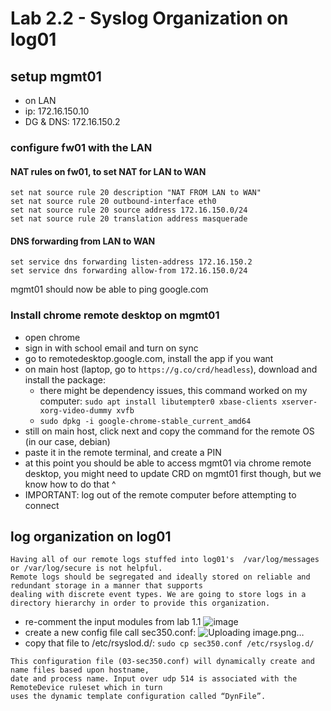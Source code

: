 # Lab 2.2 - Syslog Organization on log01

## setup mgmt01
- on LAN
- ip: 172.16.150.10
- DG & DNS: 172.16.150.2

### configure fw01 with the LAN
#### NAT rules on fw01, to set NAT for LAN to WAN
```
set nat source rule 20 description "NAT FROM LAN to WAN"
set nat source rule 20 outbound-interface eth0
set nat source rule 20 source address 172.16.150.0/24
set nat source rule 20 translation address masquerade
```
#### DNS forwarding from LAN to WAN
```
set service dns forwarding listen-address 172.16.150.2
set service dns forwarding allow-from 172.16.150.0/24
```
mgmt01 should now be able to ping google.com

### Install chrome remote desktop on mgmt01
- open chrome
- sign in with school email and turn on sync
- go to remotedesktop.google.com, install the app if you want
- on main host (laptop, go to `https://g.co/crd/headless`), download and install the package: 
  - there might be dependency issues, this command worked on my computer: `sudo apt install libutempter0 xbase-clients xserver-xorg-video-dummy xvfb`
  - `sudo dpkg -i google-chrome-stable_current_amd64`
- still on main host, click next and copy the command for the remote OS (in our case, debian)
- paste it in the remote terminal, and create a PIN
- at this point you should be able to access mgmt01 via chrome remote desktop, you might need to update CRD on mgmt01 first though, but we know how to do that ^
- IMPORTANT: log out of the remote computer before attempting to connect

## log organization on log01
```
Having all of our remote logs stuffed into log01's  /var/log/messages or /var/log/secure is not helpful. 
Remote logs should be segregated and ideally stored on reliable and redundant storage in a manner that supports 
dealing with discrete event types. We are going to store logs in a directory hierarchy in order to provide this organization.
```
- re-comment the input modules from lab 1.1
![image](https://github.com/user-attachments/assets/a51c6beb-41a7-4885-a285-61885f073995)
- create a new config file call sec350.conf:
![Uploading image.png…]()
- copy that file to /etc/rsyslod.d/: `sudo cp sec350.conf /etc/rsyslog.d/`

```
This configuration file (03-sec350.conf) will dynamically create and name files based upon hostname,
date and process name. Input over udp 514 is associated with the RemoteDevice ruleset which in turn
uses the dynamic template configuration called “DynFile”.
```




